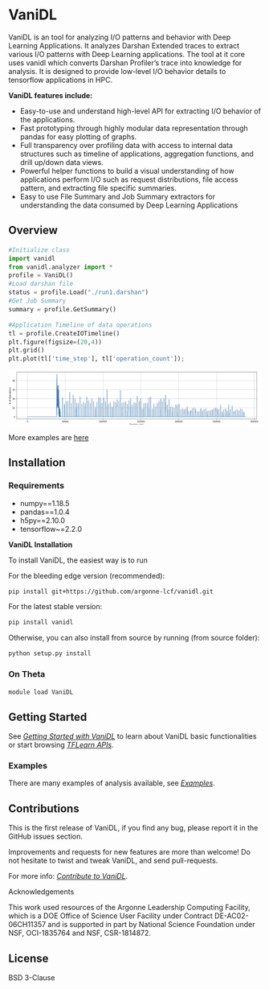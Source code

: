# VaniDL

VaniDL is an tool for analyzing I/O patterns and behavior with Deep Learning Applications. It analyzes Darshan Extended traces to extract various I/O patterns with Deep Learning applications. The tool at it core uses vanidl which converts Darshan Profiler’s trace into knowledge for analysis. It is designed to provide low-level I/O behavior details to tensorflow applications in HPC. 

**VaniDL features include:**

-   Easy-to-use and understand high-level API for extracting I/O behavior of the applications.
-   Fast prototyping through highly modular data representation through pandas for easy plotting of graphs.
-   Full transparency over profiling data with access to internal data structures such as timeline of applications, aggregation functions, and drill up/down data views.
-   Powerful helper functions to build a visual understanding of how applications perform I/O such as request distributions, file access pattern, and extracting file specific summaries.
-   Easy to use File Summary and Job Summary extractors for understanding the data consumed by Deep Learning Applications
 

## Overview
```python
#Initialize class
import vanidl
from vanidl.analyzer import *
profile = VaniDL()
#Load darshan file
status = profile.Load("./run1.darshan")
#Get Job Summary
summary = profile.GetSummary()
```

```python
#Application Timeline of data operations
tl = profile.CreateIOTimeline()
plt.figure(figsize=(20,4))
plt.grid()
plt.plot(tl['time_step'], tl['operation_count']);
```
![timeline](./images/IMG_0097.jpg)

More examples are [here](https://github.com/argonne-lcf/vanidl/tree/master/examples)

## Installation

### Requirements
- numpy==1.18.5
- pandas==1.0.4
- h5py==2.10.0
- tensorflow~=2.2.0

**VaniDL Installation**

To install VaniDL, the easiest way is to run

For the bleeding edge version (recommended):

```bash
pip install git+https://github.com/argonne-lcf/vanidl.git
```
For the latest stable version:
```bash
pip install vanidl
```
Otherwise, you can also install from source by running (from source folder):
```bash
python setup.py install
```
### On Theta
```bash
module load VaniDL
```
## Getting Started
See _[Getting Started with VaniDL](https://github.com/argonne-lcf/vanidl/wiki/Getting-Started)_ to learn about VaniDL basic functionalities or start browsing _[TFLearn APIs](https://github.com/argonne-lcf/vanidl/wiki/API)_.

### Examples
There are many examples of analysis available, see _[Examples](https://github.com/argonne-lcf/vanidl/tree/master/examples)_.

## Contributions
This is the first release of VaniDL, if you find any bug, please report it in the GitHub issues section.

Improvements and requests for new features are more than welcome! Do not hesitate to twist and tweak VaniDL, and send pull-requests.

For more info:  _[Contribute to VaniDL](https://github.com/argonne-lcf/vanidl/wiki/contributions)_.

Acknowledgements

This work used resources of the Argonne Leadership Computing Facility, which is a DOE Office of Science User Facility under Contract DE-AC02-06CH11357 and is supported in part by National Science Foundation under NSF, OCI-1835764 and NSF, CSR-1814872.

## License

BSD 3-Clause 
